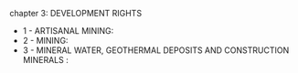 chapter 3: DEVELOPMENT RIGHTS

<ul>
			<li>1 - ARTISANAL MINING: <ul>
			</ul></li>			<li>2 - MINING: <ul>
			</ul></li>			<li>3 - MINERAL WATER, GEOTHERMAL DEPOSITS AND CONSTRUCTION MINERALS : <ul>
			</ul></li></ul>